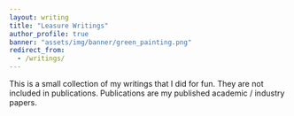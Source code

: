 ```yaml
---
layout: writing
title: "Leasure Writings"
author_profile: true
banner: "assets/img/banner/green_painting.png"
redirect_from:
  - /writings/
---
```


This is a small collection of my writings that I did for fun.  They are not included in publications.  Publications are my published academic / industry papers.

